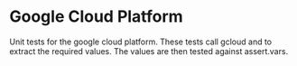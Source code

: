 # Google Cloud Platform

Unit tests for the google cloud platform. These tests call gcloud and to 
extract the required values. The values are then tested against assert.vars.

